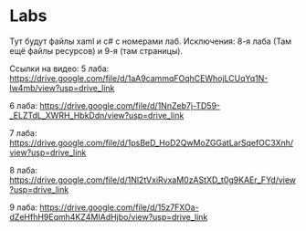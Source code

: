 # Labs
Тут будут файлы xaml и c# с номерами лаб.
Исключения: 8-я лаба (Там ещё файлы ресурсов) и 9-я (там страницы).

Ссылки на видео:
5 лаба: https://drive.google.com/file/d/1aA9cammqFOqhCEWhojLCUqYq1N-lw4mb/view?usp=drive_link

6 лаба: https://drive.google.com/file/d/1NnZeb7j-TD59-_ELZTdL_XWRH_HbkDdn/view?usp=drive_link

7 лаба: https://drive.google.com/file/d/1psBeD_HoD2QwMoZGGatLarSqefOC3Xnh/view?usp=drive_link

8 лаба: https://drive.google.com/file/d/1Nl2tVxiRvxaM0zAStXD_t0g9KAEr_FYd/view?usp=drive_link

9 лаба: https://drive.google.com/file/d/15z7FXOa-dZeHfhH9Eqmh4KZ4MIAdHjbo/view?usp=drive_link
